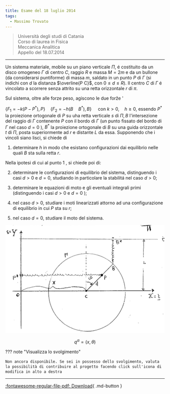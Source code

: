 ```yaml
---
title: Esame del 18 luglio 2014
tags:
  - Massimo Trovato
---
```


>Università degli studi di Catania<br> Corso di laurea in Fisica<br> Meccanica Analitica<br> Appello del 18.07.2014

---

Un sistema materiale, mobile su un piano verticale $\Pi$, é costituito
da un disco omogeneo $\Gamma$ di centro $C$, raggio $R$ e massa $M=2 m$
e da un bullone (da considerarsi puntiforme) di massa $m$, saldato in un
punto $P$ di $\Gamma$ (si indichi con $d$ la distanza $\overline{P C}$,
con $0 \leq d \leq R)$. Il centro $C$ di $\Gamma$ é vincolato a scorrere
senza attrito su una retta orizzontale $r$ di $\pi$.

Sul sistema, oltre alle forze peso, agiscono le due forže '

$\left\{F_{1}=-k\left(P-P^{*}\right), P\right\} \quad\left\{F_{2}=-h\left(B \quad B^{*}\right), B\right\} \quad$
con $k>0, \quad h \geq 0$, essendo $P^{*}$ la proiezione ortogonale di
$P$ su uha retta verticale $s$ di $\Pi, B$ l'intersezione del raggio di
$\Gamma$ contenente $P$ con il bordo di $\Gamma$ (un punto fissato del
bordo di $\Gamma$ nel caso $d=0$ ), $B^{*}$ la proiezione ortogonale di
$B$ su una guida orizzontale $t$ di $\Pi$, posta superiormente ad $r$ e
distante $L$ da essa. Supponendo che i vincoli siano lisci, si chiede di

1.  determinare $h$ in modo che esistano configurazioni dai equilibrio
    nelle quali $B$ sta sulla retta $r$.

Nella ipotesi di cui al punto 1 , si chiede poi di:

2.  determinare le configurazioni di equilibrio del sistema,
    distinguendo i casi $d>0$ e $d=0$, studiando in particolare la
    stabilitá nel caso $d>0$;

3.  determinare le equazioni di moto e gli eventuali integrali primi
    (distinguendo i casi $d>0$ e $d=0$ );

4.  nel caso $d>0$, studiare i moti linearizzati attorno ad una
    configurazione di equilibrio in cui $P$ sta su $r$;

5.  nel caso $d=0$, studiare il moto del sistema.

![image](images/2023_04_03_c2b519dab57738b76b16g-11.jpg)

$$q^{\alpha}=(x, \theta)$$

??? note "Visualizza lo svolgimento"
    
    Non ancora disponibile. Se sei in possesso dello svolgimento, valuta la possibilità di contribuire al progetto facendo click sull'icona di modifica in alto a destra

---

[:fontawesome-regular-file-pdf: Download](pdf/2014-2016-t.pdf){ .md-button }